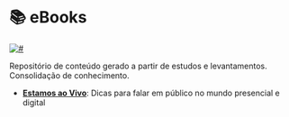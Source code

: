 # 📚 eBooks 

[![#](https://img.shields.io/badge/licence-CC--BY--4.0-blue.svg)](#) 

Repositório de conteúdo gerado a partir de estudos e levantamentos. <br>
Consolidação de conhecimento.

- **[Estamos ao Vivo](eBook%20-%20ESTAMOS%20AO%20VIVO.pdf)**: Dicas para falar em público no mundo presencial e digital

